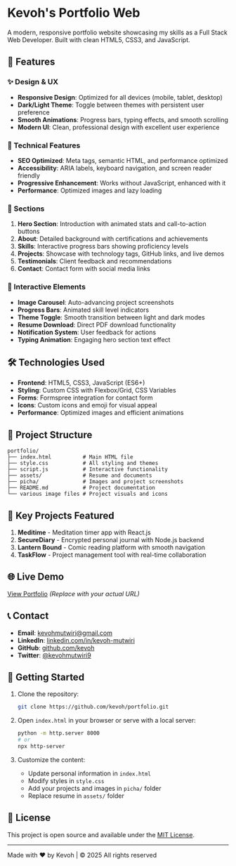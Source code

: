 # Kevoh's Portfolio Web

A modern, responsive portfolio website showcasing my skills as a Full Stack Web Developer. Built with clean HTML5, CSS3, and JavaScript.

## 🌟 Features

### ✨ Design & UX
- **Responsive Design**: Optimized for all devices (mobile, tablet, desktop)
- **Dark/Light Theme**: Toggle between themes with persistent user preference
- **Smooth Animations**: Progress bars, typing effects, and smooth scrolling
- **Modern UI**: Clean, professional design with excellent user experience

### 🔧 Technical Features
- **SEO Optimized**: Meta tags, semantic HTML, and performance optimized
- **Accessibility**: ARIA labels, keyboard navigation, and screen reader friendly
- **Progressive Enhancement**: Works without JavaScript, enhanced with it
- **Performance**: Optimized images and lazy loading

### 📱 Sections
1. **Hero Section**: Introduction with animated stats and call-to-action buttons
2. **About**: Detailed background with certifications and achievements
3. **Skills**: Interactive progress bars showing proficiency levels
4. **Projects**: Showcase with technology tags, GitHub links, and live demos
5. **Testimonials**: Client feedback and recommendations
6. **Contact**: Contact form with social media links

### 🚀 Interactive Elements
- **Image Carousel**: Auto-advancing project screenshots
- **Progress Bars**: Animated skill level indicators
- **Theme Toggle**: Smooth transition between light and dark modes
- **Resume Download**: Direct PDF download functionality
- **Notification System**: User feedback for actions
- **Typing Animation**: Engaging hero section text effect

## 🛠️ Technologies Used

- **Frontend**: HTML5, CSS3, JavaScript (ES6+)
- **Styling**: Custom CSS with Flexbox/Grid, CSS Variables
- **Forms**: Formspree integration for contact form
- **Icons**: Custom icons and emoji for visual appeal
- **Performance**: Optimized images and efficient animations

## 📂 Project Structure

```
portfolio/
├── index.html          # Main HTML file
├── style.css           # All styling and themes
├── script.js           # Interactive functionality
├── assets/             # Resume and documents
├── picha/              # Images and project screenshots
├── README.md           # Project documentation
└── various image files # Project visuals and icons
```

## 🎯 Key Projects Featured

1. **Meditime** - Meditation timer app with React.js
2. **SecureDiary** - Encrypted personal journal with Node.js backend
3. **Lantern Bound** - Comic reading platform with smooth navigation
4. **TaskFlow** - Project management tool with real-time collaboration

## 🌐 Live Demo

[View Portfolio](https://kevoh-portfolio.netlify.app) *(Replace with your actual URL)*

## 📞 Contact

- **Email**: kevohmutwiri@gmail.com
- **LinkedIn**: [linkedin.com/in/kevoh-mutwiri](https://linkedin.com/in/kevoh-mutwiri)
- **GitHub**: [github.com/kevoh](https://github.com/kevoh)
- **Twitter**: [@kevohmutwiri9](https://twitter.com/kevohmutwiri9)

## 🚀 Getting Started

1. Clone the repository:
   ```bash
   git clone https://github.com/kevoh/portfolio.git
   ```

2. Open `index.html` in your browser or serve with a local server:
   ```bash
   python -m http.server 8000
   # or
   npx http-server
   ```

3. Customize the content:
   - Update personal information in `index.html`
   - Modify styles in `style.css`
   - Add your projects and images in `picha/` folder
   - Replace resume in `assets/` folder

## 📝 License

This project is open source and available under the [MIT License](LICENSE).

---

Made with ❤️ by Kevoh | © 2025 All rights reserved